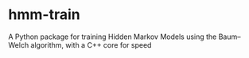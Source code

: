 # hmm-train
A Python package for training Hidden Markov Models using the Baum–Welch algorithm, with a C++ core for speed
